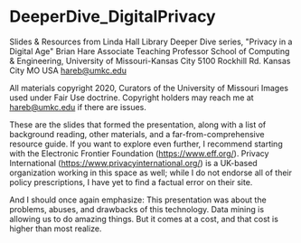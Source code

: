 # DeeperDive_DigitalPrivacy
Slides &amp; Resources from Linda Hall Library Deeper Dive series, "Privacy in a Digital Age" 
Brian Hare 
Associate Teaching Professor 
School of Computing & Engineering, University of Missouri-Kansas City 
5100 Rockhill Rd. 
Kansas City MO USA 
hareb@umkc.edu 

All materials copyright 2020, Curators of the University of Missouri 
Images used under Fair Use doctrine. Copyright holders may reach me at hareb@umkc.edu if there are issues. 

These are the slides that formed the presentation, along with a list of background reading, other materials, and a far-from-comprehensive resource guide. If you want to explore even further, I recommend starting with the Electronic Frontier Foundation (https://www.eff.org/). Privacy International (https://www.privacyinternational.org/) is a UK-based organization working in this space as well; while I do not endorse all of their policy prescriptions, I have yet to find a factual error on their site. 

And I should once again emphasize: This presentation was about the problems, abuses, and drawbacks of this technology. Data mining is allowing us to do amazing things. But it comes at a cost, and that cost is higher than most realize. 
